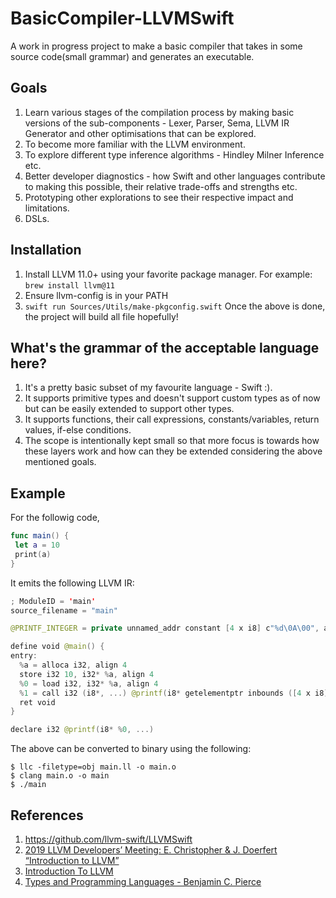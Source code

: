 # BasicCompiler-LLVMSwift
A work in progress project to make a basic compiler that takes in some source code(small grammar) and generates an executable. 

## Goals
1. Learn various stages of the compilation process by making basic versions of the sub-components - Lexer, Parser, Sema, LLVM IR Generator and other optimisations that can be explored.
2. To become more familiar with the LLVM environment. 
3. To explore different type inference algorithms - Hindley Milner Inference etc.
4. Better developer diagnostics - how Swift and other languages contribute to making this possible, their relative trade-offs and strengths etc.
5. Prototyping other explorations to see their respective impact and limitations.
6. DSLs.

## Installation

1. Install LLVM 11.0+ using your favorite package manager. For example:
```brew install llvm@11```
2. Ensure llvm-config is in your PATH
3. ```swift run Sources/Utils/make-pkgconfig.swift```
Once the above is done, the project will build all file hopefully!

## What's the grammar of the acceptable language here?
1. It's a pretty basic subset of my favourite language - Swift :).
2. It supports primitive types and doesn't support custom types as of now but can be easily extended to support other types.
3. It supports functions, their call expressions, constants/variables, return values, if-else conditions.
4. The scope is intentionally kept small so that more focus is towards how these layers work and how can they be extended considering the above mentioned goals.

## Example
For the followig code,
```swift
func main() {
 let a = 10
 print(a)
}
```
It emits the following LLVM IR:
```swift
; ModuleID = 'main'
source_filename = "main"

@PRINTF_INTEGER = private unnamed_addr constant [4 x i8] c"%d\0A\00", align 1

define void @main() {
entry:
  %a = alloca i32, align 4
  store i32 10, i32* %a, align 4
  %0 = load i32, i32* %a, align 4
  %1 = call i32 (i8*, ...) @printf(i8* getelementptr inbounds ([4 x i8], [4 x i8]* @PRINTF_INTEGER, i32 0, i32 0), i32 %0)
  ret void
}

declare i32 @printf(i8* %0, ...)
```
The above can be converted to binary using the following:
```
$ llc -filetype=obj main.ll -o main.o
$ clang main.o -o main
$ ./main
```
## References
1. https://github.com/llvm-swift/LLVMSwift
2. [2019 LLVM Developers’ Meeting: E. Christopher & J. Doerfert “Introduction to LLVM” ](https://www.youtube.com/watch?v=J5xExRGaIIY&t=3279s)
3. [Introduction To LLVM](https://www.youtube.com/watch?v=8pdQFUOlHLQ)
4. [Types and Programming Languages - Benjamin C. Pierce]( https://www.cis.upenn.edu/~bcpierce/tapl/)

